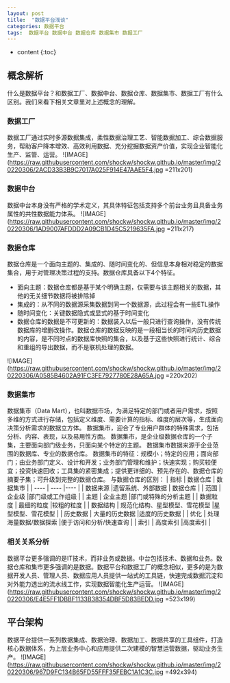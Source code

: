 ```yaml
---
layout: post
title:  "数据平台浅谈"
categories: 数据平台
tags:  数据平台 数据中台 数据仓库 数据集市 数据工厂
---
```


* content
{:toc}

## 概念解析
什么是数据平台？和数据工厂、数据中台、数据仓库、数据集市、数据工厂有什么区别。我们来看下相关文章里对上述概念的理解。
### 数据工厂
数据工厂通过实时多源数据集成，柔性数据治理工艺、智能数据加工、综合数据服务，帮助客户降本增效、高效利用数据、充分挖掘数据资产价值，实现企业智能化生产、监管、运营。
![IMAGE](https://raw.githubusercontent.com/shockw/shockw.github.io/master/img/20220306/2ACD33B3B9C7017A025F914E47AAE5F4.jpg =211x201)
### 数据中台
数据中台本身没有严格的学术定义，其具体特征包括支持多个前台业务且具备业务属性的共性数据能力体系。
![IMAGE](https://raw.githubusercontent.com/shockw/shockw.github.io/master/img/20220306/1AD9007AFDDD2A09CB1D45C5219635FA.jpg =211x217)
### 数据仓库
数据仓库是一个面向主题的、集成的、随时间变化的、但信息本身相对稳定的数据集合，用于对管理决策过程的支持。数据仓库具备以下4个特征。
+ 面向主题：数据仓库都是基于某个明确主题，仅需要与该主题相关的数据，其他的无关细节数据将被排除掉
+ 集成的：从不同的数据源采集数据到同一个数据源，此过程会有一些ETL操作
+ 随时间变化：关键数据隐式或显式的基于时间变化
+ 数据仓库的数据是不可更新的：数据装入以后一般只进行查询操作，没有传统数据库的增删改操作。数据仓库的数据反映的是一段相当长的时间内历史数据的内容，是不同时点的数据库快照的集合，以及基于这些快照进行统计、综合和重组的导出数据，而不是联机处理的数据。

![IMAGE](https://raw.githubusercontent.com/shockw/shockw.github.io/master/img/20220306/A0585B4602A91FC3FE7927780E28A65A.jpg =220x202)
### 数据集市
数据集市（Data Mart），也叫数据市场，为满足特定的部门或者用户需求，按照多维的方式进行存储，包括定义维度、需要计算的指标、维度的层次等，生成面向决策分析需求的数据立方体。
数据集市，迎合了专业用户群体的特殊需求，包括分析、内容、表现，以及易用性方面。
数据集市，是企业级数据仓库的一个子集，主要面向部门级业务，只面向某个特定的主题。
数据集市数据来源于企业范围的数据库、专业的数据仓库。
数据集市的特征：规模小；特定的应用；面向部门；由业务部门定义、设计和开发；业务部门管理和维护；快速实现；购买较便宜；投资快速回收；工具集的紧密集成；提供更详细的、预先存在的、数据仓库的摘要子集；可升级到完整的数据仓库。
与数据仓库的区别：
|  指标   | 数据仓库  |  数据集市  | 
|  ----  | ----  |----  |
| 数据来源  |遗留系统、外部数据 | 数据仓库 |
| 范围  | 企业级 |部门级或工作组级 |
| 主题  | 企业主题	 |部门或特殊的分析主题 |
| 数据粒度  | 最细的粒度 |较粗的粒度 |
| 数据结构  | 规范化结构、星型模型、雪花模型	 |星型模型、雪花模型 |
| 历史数据  | 大量的历史数据 |适度的历史数据 |
| 优化  | 处理海量数据/数据探索 |便于访问和分析/快速查询 |
| 索引  | 高度索引 |高度索引 |
### 相关关系分析
数据平台更多强调的是IT技术，而非业务或数据。中台包括技术、数据和业务。数据仓库和集市更多强调的是数据。数据平台和数据工厂的概念相似，更多的是为数据开发人员、管理人员、数据应用人员提供一站式的工具链，快速完成数据沉淀和对外能力透出的流水线工作，实现数据智能化生产运营。
![IMAGE](https://raw.githubusercontent.com/shockw/shockw.github.io/master/img/20220306/E4E5FF1DBBF1133B38354DBF5D83BEDD.jpg =523x199)
## 平台架构
数据平台提供一系列数据集成、数据治理、数据加工、数据共享的工具组件，打造核心数据体系，为上层业务中心和应用提供二次建模的智慧运营数据，驱动业务生产。
![IMAGE](https://raw.githubusercontent.com/shockw/shockw.github.io/master/img/20220306/967D9FC134B65FD55FFF35FEBC1A1C3C.jpg =492x394)
